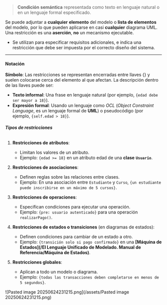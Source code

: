 > **Condición** **semántica** representada como texto en lenguaje natural o en un lenguaje formal especificado.

Se puede adjuntar a **cualquier** **elemento** del modelo o **lista de elementos** del modelo, por lo que pueden aplicarse en casi **cualquier** diagrama UML.
Una restricción es una **aserción**, **no** un mecanismo ejecutable. 

- Se utilizan para especificar requisitos adicionales, e indica una restricción que debe ser impuesta por el correcto diseño del sistema.
****
#### **Notación**
**Símbolo**: Las restricciones se representan encerradas entre llaves {} y suelen colocarse cerca del elemento al que afectan. La descripción dentro de las llaves puede ser:

- **Texto informal**: Una frase en lenguaje natural (por ejemplo, `{edad debe ser mayor a 18}`).
- **Expresión formal**: Usando un lenguaje como *OCL* (*Object Constraint Language*, es un lenguaje formal de **UML**) o pseudocódigo (por ejemplo, `{self.edad > 18}`).
###### **Tipos de restricciones**
1. **Restricciones de atributos**:
    
	- Limitan los valores de un atributo.
    - Ejemplo: `{edad >= 18}` en un atributo edad de una **clase** **`Usuario`**.
2. **Restricciones de asociaciones**:
    
	- Definen reglas sobre las relaciones entre clases.
    - Ejemplo: En una asociación entre `Estudiante` y `Curso`, `{un estudiante puede inscribirse en un máximo de 5 cursos}`.
3. **Restricciones de operaciones**:
    
	- Especifican condiciones para ejecutar una operación.
    - Ejemplo: `{pre: usuario autenticado}` para una operación `realizarPago()`.
4. **Restricciones de estados o transiciones** (en diagramas de estados):
    
	- Definen condiciones para cambiar de un estado a otro.
    - Ejemplo: `{transición solo si pago confirmado}` en una **[Máquina de Estados](/El Lenguaje Unificado de Modelado. Manual de Referencia/Máquina de Estados)**.
5. **Restricciones globales**:
    
	- Aplican a todo un modelo o diagrama.
    - Ejemplo: `{todas las transacciones deben completarse en menos de 5 segundos}`.

![Pasted image 20250624231215.png](/assets/Pasted image 20250624231215.png)